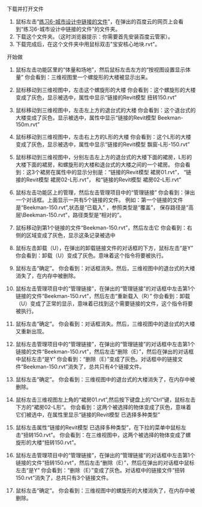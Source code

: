 下载并打开文件

1. 鼠标左击“[练习6-城市设计中链接的文件](http://pan.baidu.com/s/1pKePBSn)”，在弹出的百度云的网页上会看到“练习6-城市设计中链接的文件”的文件夹。
2. 下载这个文件夹。（这时浏览器提示：你需要首先安装百度云管家）。
3. 下载完成后，在这个文件夹中用鼠标双击"宝安核心地块.rvt"。



开始做

1. 鼠标左击功能区里的“体量和场地”，然后鼠标左击左方的“按视图设置显示体量”
你会看到：三维视图里一个螺旋形的大楼被显示出来。

2. 鼠标移动到三维视图中，左击这个螺旋形的大楼
你会看到：这个螺旋形的大楼变成了灰色，显示被选中，属性中显示“链接的Revit模型 扭转150.rvt”

3. 鼠标移动到三维视图中，左击左上方的退台式的大楼
你会看到：这个退台式的大楼变成了灰色，显示被选中，属性中显示“链接的Revit模型 Beekman-150m.rvt”

4. 鼠标移动到三维视图中，左击右上方的L形的大楼
你会看到：这个L形的大楼变成了灰色，显示被选中，属性中显示“链接的Revit模型 飘窗-L形-150.rvt”

5. 鼠标移动到三维视图中，分别左击左上方的退台式的大楼下面的裙房，L形的大楼下面的裙房，和螺旋形的大楼和退台式的大楼之间的一个裙房。
你会看到：这3个裙房在属性中的显示分别是：“链接的Revit模型 裙房01.rvt”， “链接的Revit模型 裙房02-L形.rvt”， 和“链接的Revit模型 裙房02-L形.rvt”

6. 鼠标左击功能区上的管理，然后左击管理项目中的“管理链接”
你会看到：弹出一个对话框。上面显示一共有5个链接的文件。
例如：第一个链接的文件是“Beekman-150.rvt”,状态是“已载入” ，参照类型是“覆盖”，
保存路径是“高层\Beekman-150.rvt”，路径类型是“相对的”。

7. 鼠标移动到第1个链接的文件“Beekman-150.rvt”，然后左击它
你会看到：右侧的区域变成了灰色，显示这条记录被选中

8. 鼠标左击卸载（U），在弹出的卸载链接文件的对话框的下方，鼠标左击“是Y”
你会看到：卸载（U）变成了灰色。意味着这个指令将要被执行。

9.  鼠标左击“确定”。
你会看到：对话框消失。然后，三维视图中的退台式的大楼消失了，在内存中被删除。

10. 鼠标左击管理项目中的“管理链接”，在弹出的“管理链接”的对话框中左击第1个链接的文件“Beekman-150.rvt”，然后左击“重新载入（R）”
你会看到：卸载（U）变成了正常的显示，意味着已找到这个需要链接的文件，这个指令将要被执行。

11. 鼠标左击“确定”。
你会看到：对话框消失。然后，三维视图中的退台式的大楼又重新出现。

12. 鼠标左击管理项目中的“管理链接”，在弹出的“管理链接”的对话框中左击第1个链接的文件“Beekman-150.rvt”，然后左击“删除（E）”，然后在弹出的对话框中鼠标左击“是Y”
你会看到：“删除（E）”变成了灰色。对话框中的链接文件“Beekman-150.rvt”消失了，总共只有4个链接文件。

13. 鼠标左击“确定”。
你会看到：三维视图中的退台式的大楼消失了，在内存中被删除。

14. 鼠标左击三维视图左上角的“裙房01.rvt”,然后按下键盘上的“Ctrl”键，鼠标左击下方的“裙房02-L形”。
你会看到：这两个被选择的物体变成了灰色，意味着它们被选中，在属性里显示“链接的Revit模型 已选择多种类型”

15. 鼠标左击属性“链接的Revit模型 已选择多种类型”，在下拉的菜单中鼠标左击“扭转150.rvt”。
你会看到：在三维视图中，这两个被选择的物体变成了螺旋形的大楼“扭转150.rvt”。

16. 鼠标左击管理项目中的“管理链接”，在弹出的“管理链接”的对话框中左击第1个链接的文件“扭转150.rvt”，然后左击“删除（E）”，然后在弹出的对话框中鼠标左击“是Y”
你会看到：“删除（E）”变成了灰色。对话框中的链接文件“扭转150.rvt”消失了，总共只有3个链接文件。

17. 鼠标左击“确定”。
你会看到：三维视图中的螺旋形的大楼消失了，在内存中被删除。
